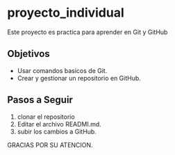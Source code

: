 # proyecto_individual

Este proyecto es practica para aprender en Git y GitHub

## Objetivos 

- Usar comandos basicos de Git. 
- Crear y gestionar un repositorio en GitHub.

## Pasos a Seguir 

1. clonar el repositorio 
2. Editar el archivo READMI.md.
3. subir los cambios a GitHub.

GRACIAS POR SU ATENCION.